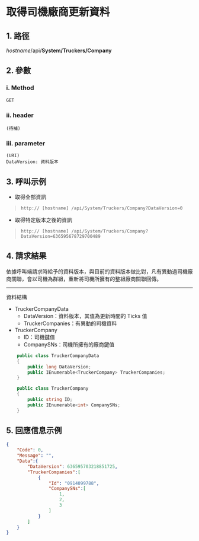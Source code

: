 # 取得司機廠商更新資料

## 1. 路徑

*hostname*/api/**System/Truckers/Company**

## 2. 參數

### ⅰ. Method

    GET

### ⅱ. header

    (待補)

### ⅲ. parameter

    (URI)
    DataVersion: 資料版本

## 3. 呼叫示例

* 取得全部資訊
> `http:// [hostname] /api/System/Truckers/Company?DataVersion=0`

* 取得特定版本之後的資訊
> `http:// [hostname] /api/System/Truckers/Company?DataVersion=636595678729700489`

## 4. 請求結果

依據呼叫端請求時給予的資料版本，與目前的資料版本做比對，凡有異動過司機廠商關聯，會以司機為群組，重新將司機所擁有的整組廠商關聯回傳。

***

資料結構

* TruckerCompanyData
  * DataVersion：資料版本，其值為更新時間的 Ticks 值
  * TruckerCompanies：有異動的司機資料
* TruckerCompany
  * ID：司機鍵值
  * CompanySNs：司機所擁有的廠商鍵值

```csharp
    public class TruckerCompanyData
    {
        public long DataVersion;
        public IEnumerable<TruckerCompany> TruckerCompanies;
    }

    public class TruckerCompany
    {
        public string ID;
        public IEnumerable<int> CompanySNs;
    }
```

## 5. 回應信息示例

```json
{
    "Code": 0,
    "Message": "",
    "Data":{
        "DataVersion": 636595703218851725,
        "TruckerCompanies":[
            {
                "Id": "0914099788",
                "CompanySNs":[
                    1,
                    2,
                    3
                ]
            }
        ]
    }
}
```